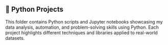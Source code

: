 ## 🐍 Python Projects
This folder contains Python scripts and Jupyter notebooks showcasing my data analysis, automation, and problem-solving skills using Python. Each project highlights different techniques and libraries applied to real-world datasets.
